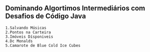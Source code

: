 ## Dominando Algortimos Intermediários com Desafios de Código Java

    1.Salvando Músicas
    2.Pontos na Carteira
    3.Imóveis Dísponiveis
    4.Dc Monalds
    5.Camarote de Blue Cold Ice Cubes
